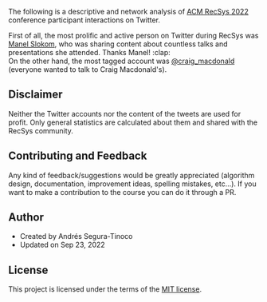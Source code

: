 The following is a descriptive and network analysis of <a href="https://recsys.acm.org/recsys22/" target="_blank">ACM RecSys 2022</a> conference participant interactions on Twitter.

<div>
  First of all, the most prolific and active person on Twitter during RecSys was <a href="https://twitter.com/ManelSlokom" target="_blank">Manel Slokom</a>, who was sharing content about countless talks and presentations she attended. Thanks Manel! :clap:

  <div class="flourish-embed flourish-hierarchy" data-src="visualisation/11246295"><script src="https://public.flourish.studio/resources/embed.js"></script></div>
</div>

<div>
  On the other hand, the most tagged account was <a href="https://twitter.com/craig_macdonald" target="_blank">@craig_macdonald</a> (everyone wanted to talk to Craig Macdonald's).

  <div class="flourish-embed flourish-hierarchy" data-src="visualisation/11270475"><script src="https://public.flourish.studio/resources/embed.js"></script></div>
</div>

## Disclaimer
Neither the Twitter accounts nor the content of the tweets are used for profit. Only general statistics are calculated about them and shared with the RecSys community.

## Contributing and Feedback
Any kind of feedback/suggestions would be greatly appreciated (algorithm design, documentation, improvement ideas, spelling mistakes, etc...). If you want to make a contribution to the course you can do it through a PR.

## Author
- Created by Andrés Segura-Tinoco
- Updated on Sep 23, 2022

## License
This project is licensed under the terms of the <a href="https://github.com/ansegura7/recsys-tweet-analysis/blob/main/LICENSE">MIT license</a>.
